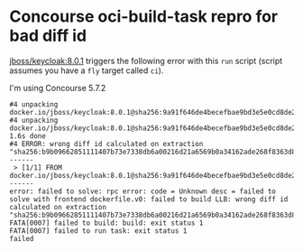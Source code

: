 # Concourse oci-build-task repro for bad diff id

[jboss/keycloak:8.0.1](https://hub.docker.com/layers/jboss/keycloak/8.0.1/images/sha256-9a91f646de4becefbae9bd3e5e0cd8de21bf17a22055ccabff324798c2be68a0)
triggers the following error with this `run` script (script assumes you
have a `fly` target called `ci`).

I'm using Concourse 5.7.2

```
#4 unpacking docker.io/jboss/keycloak:8.0.1@sha256:9a91f646de4becefbae9bd3e5e0cd8de21bf17a22055ccabff324798c2be68a0
#4 unpacking docker.io/jboss/keycloak:8.0.1@sha256:9a91f646de4becefbae9bd3e5e0cd8de21bf17a22055ccabff324798c2be68a0 1.6s done
#4 ERROR: wrong diff id calculated on extraction "sha256:b9b09662851111407b73e7338db6a00216d21a6569b0a34162ade268f8363d81"
------
 > [1/1] FROM docker.io/jboss/keycloak:8.0.1@sha256:9a91f646de4becefbae9bd3e5e0cd8de21bf17a22055ccabff324798c2be68a0:
------
error: failed to solve: rpc error: code = Unknown desc = failed to solve with frontend dockerfile.v0: failed to build LLB: wrong diff id calculated on extraction "sha256:b9b09662851111407b73e7338db6a00216d21a6569b0a34162ade268f8363d81"
FATA[0007] failed to build: build: exit status 1
FATA[0007] failed to run task: exit status 1
failed
```
